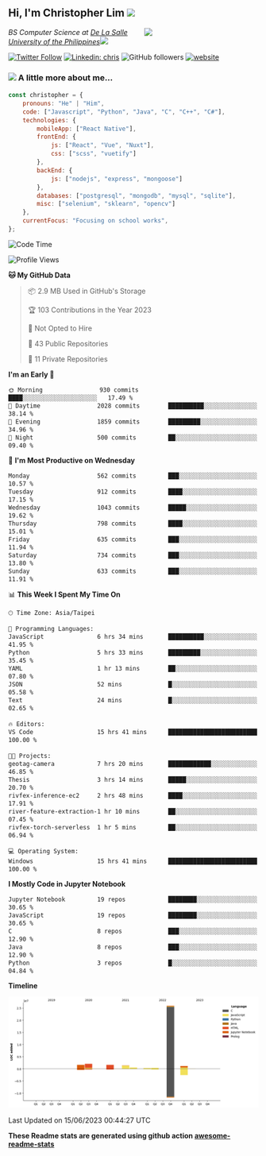 <h2>Hi, I'm Christopher Lim <img src="https://media3.giphy.com/media/r3SVtaGUukD5V6UjzP/giphy.gif" width="50" /></h2>
<img align='right' src="https://media.giphy.com/media/M9gbBd9nbDrOTu1Mqx/giphy.gif" width="230">
<p><em>BS Computer Science at <a href="https://www.dlsu.edu.ph/">De La Salle University of the Philippines</a><img src="https://media.giphy.com/media/WUlplcMpOCEmTGBtBW/giphy.gif" width="30"> 
</em></p>

[![Twitter Follow](https://img.shields.io/twitter/follow/ClovesJL?label=Follow)](https://twitter.com/intent/follow?screen_name=ClovesJL)
[![Linkedin: chris](https://img.shields.io/badge/-chris-blue?style=flat-square&logo=Linkedin&logoColor=white&link=https://www.linkedin.com/in/christopher-lim-122831183/)](https://www.linkedin.com/in/christopher-lim-122831183/)
![GitHub followers](https://img.shields.io/github/followers/cc-visionary?label=Follow&style=social)
[![website](https://img.shields.io/badge/Website-46a2f1.svg?&style=flat-square&logo=Google-Chrome&logoColor=white&link=http://christopherlim.surge.sh/)](http://christopherlim.surge.sh/)

### <img src="https://media.giphy.com/media/VgCDAzcKvsR6OM0uWg/giphy.gif" width="50"> A little more about me...  

```javascript
const christopher = {
    pronouns: "He" | "Him",
    code: ["Javascript", "Python", "Java", "C", "C++", "C#"],
    technologies: {
        mobileApp: ["React Native"],
        frontEnd: {
            js: ["React", "Vue", "Nuxt"],
            css: ["scss", "vuetify"]
        },
        backEnd: {
            js: ["nodejs", "express", "mongoose"]
        },
        databases: ["postgresql", "mongodb", "mysql", "sqlite"],
        misc: ["selenium", "sklearn", "opencv"]
    },
    currentFocus: "Focusing on school works",
};
```

<!--START_SECTION:waka-->
![Code Time](http://img.shields.io/badge/Code%20Time-741%20hrs%2018%20mins-blue)

![Profile Views](http://img.shields.io/badge/Profile%20Views-0-blue)

**🐱 My GitHub Data** 

> 📦 2.9 MB Used in GitHub's Storage 
 > 
> 🏆 103 Contributions in the Year 2023
 > 
> 🚫 Not Opted to Hire
 > 
> 📜 43 Public Repositories 
 > 
> 🔑 11 Private Repositories 
 > 
**I'm an Early 🐤** 

```text
🌞 Morning                930 commits         ████░░░░░░░░░░░░░░░░░░░░░   17.49 % 
🌆 Daytime                2028 commits        ██████████░░░░░░░░░░░░░░░   38.14 % 
🌃 Evening                1859 commits        █████████░░░░░░░░░░░░░░░░   34.96 % 
🌙 Night                  500 commits         ██░░░░░░░░░░░░░░░░░░░░░░░   09.40 % 
```
📅 **I'm Most Productive on Wednesday** 

```text
Monday                   562 commits         ███░░░░░░░░░░░░░░░░░░░░░░   10.57 % 
Tuesday                  912 commits         ████░░░░░░░░░░░░░░░░░░░░░   17.15 % 
Wednesday                1043 commits        █████░░░░░░░░░░░░░░░░░░░░   19.62 % 
Thursday                 798 commits         ████░░░░░░░░░░░░░░░░░░░░░   15.01 % 
Friday                   635 commits         ███░░░░░░░░░░░░░░░░░░░░░░   11.94 % 
Saturday                 734 commits         ███░░░░░░░░░░░░░░░░░░░░░░   13.80 % 
Sunday                   633 commits         ███░░░░░░░░░░░░░░░░░░░░░░   11.91 % 
```


📊 **This Week I Spent My Time On** 

```text
🕑︎ Time Zone: Asia/Taipei

💬 Programming Languages: 
JavaScript               6 hrs 34 mins       ██████████░░░░░░░░░░░░░░░   41.95 % 
Python                   5 hrs 33 mins       █████████░░░░░░░░░░░░░░░░   35.45 % 
YAML                     1 hr 13 mins        ██░░░░░░░░░░░░░░░░░░░░░░░   07.80 % 
JSON                     52 mins             █░░░░░░░░░░░░░░░░░░░░░░░░   05.58 % 
Text                     24 mins             █░░░░░░░░░░░░░░░░░░░░░░░░   02.65 % 

🔥 Editors: 
VS Code                  15 hrs 41 mins      █████████████████████████   100.00 % 

🐱‍💻 Projects: 
geotag-camera            7 hrs 20 mins       ████████████░░░░░░░░░░░░░   46.85 % 
Thesis                   3 hrs 14 mins       █████░░░░░░░░░░░░░░░░░░░░   20.70 % 
rivfex-inference-ec2     2 hrs 48 mins       ████░░░░░░░░░░░░░░░░░░░░░   17.91 % 
river-feature-extraction-1 hr 10 mins        ██░░░░░░░░░░░░░░░░░░░░░░░   07.45 % 
rivfex-torch-serverless  1 hr 5 mins         ██░░░░░░░░░░░░░░░░░░░░░░░   06.94 % 

💻 Operating System: 
Windows                  15 hrs 41 mins      █████████████████████████   100.00 % 
```

**I Mostly Code in Jupyter Notebook** 

```text
Jupyter Notebook         19 repos            ████████░░░░░░░░░░░░░░░░░   30.65 % 
JavaScript               19 repos            ████████░░░░░░░░░░░░░░░░░   30.65 % 
C                        8 repos             ███░░░░░░░░░░░░░░░░░░░░░░   12.90 % 
Java                     8 repos             ███░░░░░░░░░░░░░░░░░░░░░░   12.90 % 
Python                   3 repos             █░░░░░░░░░░░░░░░░░░░░░░░░   04.84 % 
```



**Timeline**

![Lines of Code chart](https://raw.githubusercontent.com/cc-visionary/cc-visionary/master/assets/bar_graph.png)


 Last Updated on 15/06/2023 00:44:27 UTC
<!--END_SECTION:waka-->

**These Readme stats are generated using github action [awesome-readme-stats](https://github.com/anmol098/waka-readme-stats)**
